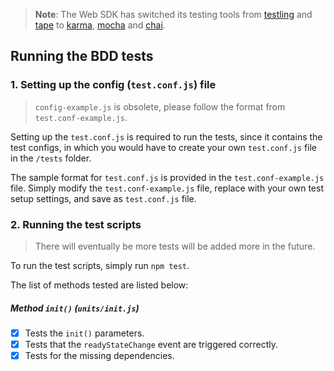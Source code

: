 > **Note**: The Web SDK has switched its testing tools from [testling](https://www.npmjs.com/package/testling) and [tape](https://www.npmjs.com/package/tape) to [karma](https://www.npmjs.com/package/karma), [mocha](https://www.npmjs.com/package/mocha) and [chai](https://www.npmjs.com/package/chai).

## Running the BDD tests

### 1. Setting up the config (`test.conf.js`) file

> `config-example.js` is obsolete, please follow the format from `test.conf-example.js`. 

Setting up the `test.conf.js` is required to run the tests, since it contains the test configs, in which you would have to create your own `test.conf.js` file in the `/tests` folder.

The sample format for `test.conf.js` is provided in the `test.conf-example.js` file. Simply modify the `test.conf-example.js` file, replace with your own test setup settings, and save as `test.conf.js` file.

### 2. Running the test scripts

> There will eventually be more tests will be added more in the future.

To run the test scripts, simply run `npm test`.

The list of methods tested are listed below:

##### Method `init()` (`units/init.js`)

- [x] Tests the `init()` parameters.
- [x] Tests that the `readyStateChange` event are triggered correctly.
- [x] Tests for the missing dependencies.